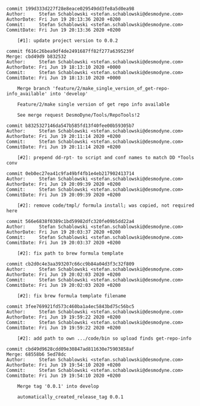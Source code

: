     commit 199d333d227f28e8eace029549dd3fe8a5d0ea98
    Author:     Stefan Schablowski <stefan.schablowski@desmodyne.com>
    AuthorDate: Fri Jun 19 20:13:36 2020 +0200
    Commit:     Stefan Schablowski <stefan.schablowski@desmodyne.com>
    CommitDate: Fri Jun 19 20:13:36 2020 +0200
    
        [#1]: update project version to 0.0.2
    
    commit f616c26bea9df4de2491687ff82f277a6395239f
    Merge: cbd49d9 b832532
    Author:     Stefan Schablowski <stefan.schablowski@desmodyne.com>
    AuthorDate: Fri Jun 19 18:13:10 2020 +0000
    Commit:     Stefan Schablowski <stefan.schablowski@desmodyne.com>
    CommitDate: Fri Jun 19 18:13:10 2020 +0000
    
        Merge branch 'feature/2/make_single_version_of_get-repo-info_available' into 'develop'
        
        Feature/2/make single version of get repo info available
        
        See merge request DesmoDyne/Tools/RepoTools!2
    
    commit b8325327146da547b585fd13f40fee00b59305b7
    Author:     Stefan Schablowski <stefan.schablowski@desmodyne.com>
    AuthorDate: Fri Jun 19 20:11:14 2020 +0200
    Commit:     Stefan Schablowski <stefan.schablowski@desmodyne.com>
    CommitDate: Fri Jun 19 20:11:14 2020 +0200
    
        [#2]: prepend dd-rpt- to script and conf names to match DD *Tools conv
    
    commit 0eb0ec27ea41c9fa49bf4fb1e4eb217902413714
    Author:     Stefan Schablowski <stefan.schablowski@desmodyne.com>
    AuthorDate: Fri Jun 19 20:09:39 2020 +0200
    Commit:     Stefan Schablowski <stefan.schablowski@desmodyne.com>
    CommitDate: Fri Jun 19 20:09:39 2020 +0200
    
        [#2]: remove code/tmpl/ formula install; was copied, not required here
    
    commit 566e6838f0389c1bd59982dfc320fe09b5dd22a4
    Author:     Stefan Schablowski <stefan.schablowski@desmodyne.com>
    AuthorDate: Fri Jun 19 20:03:37 2020 +0200
    Commit:     Stefan Schablowski <stefan.schablowski@desmodyne.com>
    CommitDate: Fri Jun 19 20:03:37 2020 +0200
    
        [#2]: fix path to brew formula template
    
    commit cb2d0c4e3aa393207c66cc9b84a04d3f3c32f809
    Author:     Stefan Schablowski <stefan.schablowski@desmodyne.com>
    AuthorDate: Fri Jun 19 20:02:03 2020 +0200
    Commit:     Stefan Schablowski <stefan.schablowski@desmodyne.com>
    CommitDate: Fri Jun 19 20:02:03 2020 +0200
    
        [#2]: fix brew formula template filename
    
    commit 3fee769921fd573c460ba1a4ec5843bd75c56bc5
    Author:     Stefan Schablowski <stefan.schablowski@desmodyne.com>
    AuthorDate: Fri Jun 19 19:59:22 2020 +0200
    Commit:     Stefan Schablowski <stefan.schablowski@desmodyne.com>
    CommitDate: Fri Jun 19 19:59:22 2020 +0200
    
        [#2]: add path to own .../code/bin so upload finds get-repo-info
    
    commit cbd49d9628cdd09e30847ad811630e75903858af
    Merge: 68558b6 5ed78dc
    Author:     Stefan Schablowski <stefan.schablowski@desmodyne.com>
    AuthorDate: Fri Jun 19 19:54:10 2020 +0200
    Commit:     Stefan Schablowski <stefan.schablowski@desmodyne.com>
    CommitDate: Fri Jun 19 19:54:10 2020 +0200
    
        Merge tag '0.0.1' into develop
        
        automatically_created_release_tag 0.0.1
